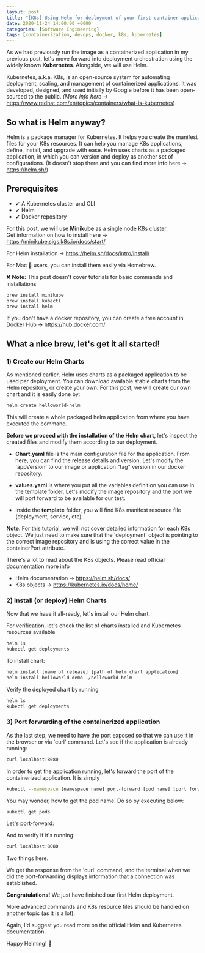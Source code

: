 ```yaml
---
layout: post
title: "[K8s] Using Helm for deployment of your first container application"
date: 2020-11-24 14:00:00 +0000
categories: [Software Engineering]
tags: [containerization, devops, docker, k8s, kubernetes]
---
```


As we had previously run the image as a containerized application in my previous post, let's move forward into deployment orchestration using the widely known **Kubernetes**. Alongside, we will use Helm.

Kubernetes, a.k.a. K8s, is an open-source system for automating deployment, scaling, and management of containerized applications. It was developed, designed, and used initially by Google before it has been open-sourced to the public. _(More info here ->_ https://www.redhat.com/en/topics/containers/what-is-kubernetes)

## So what is Helm anyway?

Helm is a package manager for Kubernetes. It helps you create the manifest files for your K8s resources. It can help you manage K8s applications, define, install, and upgrade with ease. Helm uses charts as a packaged application, in which you can version and deploy as another set of configurations. (It doesn't stop there and you can find more info here -> https://helm.sh/)

## Prerequisites

- ✔ A Kubernetes cluster and CLI
- ✔ Helm
- ✔ Docker repository

For this post, we will use **Minikube** as a single node K8s cluster.   
Get information on how to install here -> https://minikube.sigs.k8s.io/docs/start/

For Helm installation -> https://helm.sh/docs/intro/install/

For Mac 🍏 users, you can install them easily via Homebrew. 

❌ **Note:** This post doesn't cover tutorials for basic commands and installations

```bash
brew install minikube
brew install kubectl
brew install helm
```

If you don't have a docker repository, you can create a free account in Docker Hub -> https://hub.docker.com/

## What a nice brew, let's get it all started!

### 1) Create our Helm Charts

As mentioned earlier, Helm uses charts as a packaged application to be used per deployment. You can download available stable charts from the Helm repository, or create your own. For this post, we will create our own chart and it is easily done by:

```bash
helm create helloworld-helm
```

This will create a whole packaged helm application from where you have executed the command.

**Before we proceed with the installation of the Helm chart,** let's inspect the created files and modify them according to our deployment.

- **Chart.yaml** file is the main configuration file for the application. From here, you can find the release details and version. Let's modify the 'appVersion' to our image or application "tag" version in our docker repository.

- **values.yaml** is where you put all the variables definition you can use in the template folder. Let's modify the image repository and the port we will port forward to be available for our test. 

- Inside the **template** folder, you will find K8s manifest resource file (deployment, service, etc). 

**Note**: For this tutorial, we will not cover detailed information for each K8s object. We just need to make sure that the 'deployment' object is pointing to the correct image repository and is using the correct value in the containerPort attribute.

There's a lot to read about the K8s objects. Please read official documentation more info   
- Helm documentation -> https://helm.sh/docs/  
- K8s objects -> https://kubernetes.io/docs/home/

### 2) Install (or deploy) Helm Charts

Now that we have it all-ready, let's install our Helm chart.

For verification, let's check the list of charts installed and Kubernetes resources available

```bash
helm ls
kubectl get deployments
```

To install chart:

```bash
helm install [name of release] [path of helm chart application]
helm install helloworld-demo ./helloworld-helm
```

Verify the deployed chart by running

```bash
helm ls
kubectl get deployments
```

### 3) Port forwarding of the containerized application

As the last step, we need to have the port exposed so that we can use it in the browser or via 'curl' command. Let's see if the application is already running:

```bash
curl localhost:8080
```

In order to get the application running, let's forward the port of the containerized application. It is simply 

```bash
kubectl --namespace [namespace name] port-forward [pod name] [port forward container port]
```

You may wonder, how to get the pod name. Do so by executing below:

```bash
kubectl get pods
```

Let's port-forward: 

And to verify if it's running:

```bash
curl localhost:8080
```

Two things here. 

We get the response from the 'curl' command, and the terminal when we did the port-forwarding displays information that a connection was established.

**Congratulations!** We just have finished our first Helm deployment.

More advanced commands and K8s resource files should be handled on another topic (as it is a lot).

Again, I'd suggest you read more on the official Helm and Kubernetes documentation.

Happy Helming! 👲